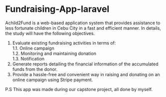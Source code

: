 # Fundraising-App-laravel

Achild2Fund is a web-based application system that provides assistance to less fortunate children in Cebu City in a fast and efficient manner. 
	In details, the study will have the following objectives.
  
1.	Evaluate existing fundraising activities in terms of:<br>
  1.1.	Online campaign<br>
  1.2.	Monitoring and maintaining donation<br>
  1.3.	Notification
2.	Generate reports detailing the financial information of the accumulated funds from the donor.<br>
3.	Provide a hassle-free and convenient way in raising and donating on an online campaign using Stripe payment. <br>

P.S This app was made during our capstone project, all done by myself.
